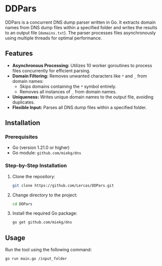 # DDPars

DDPars is a concurrent DNS dump parser written in Go. It extracts domain names from DNS dump files within a specified folder and writes the results to an output file (`domains.txt`). The parser processes files asynchronously using multiple threads for optimal performance.

## Features

- **Asynchronous Processing:** Utilizes 10 worker goroutines to process files concurrently for efficient parsing.
- **Domain Filtering:** Removes unwanted characters like `*` and `_` from domain names:
  - Skips domains containing the `*` symbol entirely.
  - Removes all instances of `_` from domain names.
- **Uniqueness:** Writes unique domain names to the output file, avoiding duplicates.
- **Flexible Input:** Parses all DNS dump files within a specified folder.

## Installation

### Prerequisites

- Go (version 1.21.0 or higher)
- Go module: `github.com/miekg/dns`

### Step-by-Step Installation

1. Clone the repository:
    ```bash
    git clone https://github.com/Lercas/DDPars.git
    ```
2. Change directory to the project:
    ```bash
    cd DDPars
    ```
3. Install the required Go package:
    ```bash
    go get github.com/miekg/dns
    ```

## Usage

Run the tool using the following command:

```bash
go run main.go /input_folder
